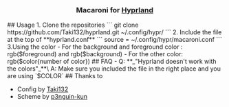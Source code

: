 <h3 align="center">
	Macaroni for <a href="https://github.com/hyprwm/hyprland">Hyprland</a>
    	<img src="https://raw.githubusercontent.com/Taki132/hyprland/main/assets/image.png" height="30" width="0px"/>
</h3>
##  Usage
1. Clone the repositories
```
git clone https://github.com/Taki132/hyprland.git ~/.config/hypr/
```
2. Include the file at the top of **hyprland.conf**
```
source = ~/.config/hypr/macaroni.conf
```
3.Using the color
    - For the background and foreground color : rgb($foreground) and rgb($background)
    - For the other color: rgb($color{number of color})
##  FAQ
-	Q: **_"Hyprland doesn't work with the colors"_**\
	A: Make sure you included the file in the right place and you are using `$COLOR`
##  Thanks to

- Config by [Taki132](https://github.com/Taki132)
- Scheme by [p3nguin-kun](https://github.com/p3nguin-kun)


